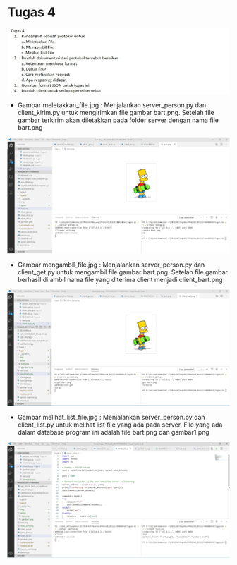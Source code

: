 # Tugas 4
![1](https://github.com/yasintayusniawati/PROGJAR_05111740000054/blob/master/Tugas%204/img/soal.jpg)

* Gambar meletakkan_file.jpg : Menjalankan server_person.py dan client_kirim.py untuk mengirimkan file gambar bart.png. Setelah file gambar terkirim akan diletakkan pada folder server dengan nama file bart.png

![2](https://github.com/yasintayusniawati/PROGJAR_05111740000054/blob/master/Tugas%204/img/meletakkan_file.JPG)

* Gambar mengambil_file.jpg : Menjalankan server_person.py dan client_get.py untuk mengambil file gambar bart.png. Setelah file gambar berhasil di ambil nama file yang diterima client menjadi client_bart.png

![3](https://github.com/yasintayusniawati/PROGJAR_05111740000054/blob/master/Tugas%204/img/mengambil_file.JPG)

* Gambar melihat_list_file.jpg : Menjalankan server_person.py dan client_list.py untuk melihat list file yang ada pada server. File yang ada dalam database program ini adalah file bart.png dan gambar1.png

![4](https://github.com/yasintayusniawati/PROGJAR_05111740000054/blob/master/Tugas%204/img/melihat_list_file.JPG)
